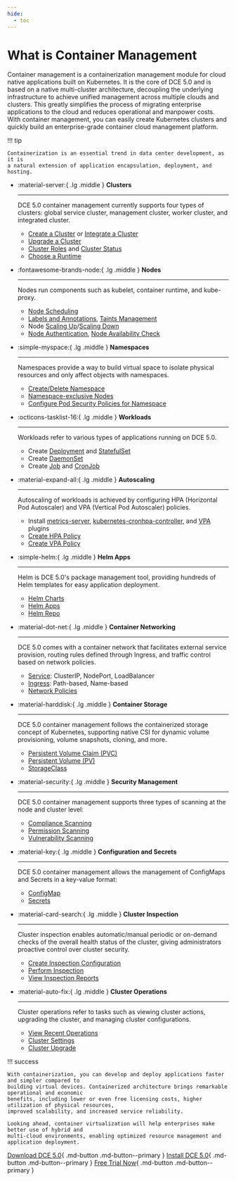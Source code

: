 ```yaml
---
hide:
  - toc
---
```


# What is Container Management

Container management is a containerization management module for cloud native applications
built on Kubernetes. It is the core of DCE 5.0 and is based on a native multi-cluster architecture,
decoupling the underlying infrastructure to achieve unified management across multiple clouds and clusters.
This greatly simplifies the process of migrating enterprise applications to the cloud and reduces
operational and manpower costs. With container management, you can easily create Kubernetes clusters
and quickly build an enterprise-grade container cloud management platform.

!!! tip

    Containerization is an essential trend in data center development, as it is
    a natural extension of application encapsulation, deployment, and hosting.

<div class="grid cards" markdown>

- :material-server:{ .lg .middle } __Clusters__

    ---

    DCE 5.0 container management currently supports four types of clusters:
    global service cluster, management cluster, worker cluster, and integrated cluster.

    - [Create a Cluster](../user-guide/clusters/create-cluster.md) or [Integrate a Cluster](../user-guide/clusters/integrate-cluster.md)
    - [Upgrade a Cluster](../user-guide/clusters/upgrade-cluster.md)
    - [Cluster Roles](../user-guide/clusters/cluster-role.md) and [Cluster Status](../user-guide/clusters/cluster-status.md)
    - [Choose a Runtime](../user-guide/clusters/runtime.md)

- :fontawesome-brands-node:{ .lg .middle } __Nodes__

    ---

    Nodes run components such as kubelet, container runtime, and kube-proxy.

    - [Node Scheduling](../user-guide/nodes/schedule.md)
    - [Labels and Annotations](../user-guide/nodes/labels-annotations.md), [Taints Management](../user-guide/nodes/taints.md)
    - Node [Scaling Up](../user-guide/nodes/add-node.md)/[Scaling Down](../user-guide/nodes/delete-node.md)
    - [Node Authentication](../user-guide/nodes/node-authentication.md), [Node Availability Check](../user-guide/nodes/node-check.md)

</div>

<div class="grid cards" markdown>

- :simple-myspace:{ .lg .middle } __Namespaces__

    ---

    Namespaces provide a way to build virtual space to isolate physical resources and only
    affect objects with namespaces.

    - [Create/Delete Namespace](../user-guide/namespaces/createns.md)
    - [Namespace-exclusive Nodes](../user-guide/namespaces/exclusive.md)
    - [Configure Pod Security Policies for Namespace](../user-guide/namespaces/podsecurity.md)

- :octicons-tasklist-16:{ .lg .middle } __Workloads__

    ---

    Workloads refer to various types of applications running on DCE 5.0.

    - Create [Deployment](../user-guide/workloads/create-deployment.md) and [StatefulSet](../user-guide/workloads/create-statefulset.md)
    - Create [DaemonSet](../user-guide/workloads/create-daemonset.md)
    - Create [Job](../user-guide/workloads/create-job.md) and [CronJob](../user-guide/workloads/create-cronjob.md)

</div>

<div class="grid cards" markdown>

- :material-expand-all:{ .lg .middle } __Autoscaling__

    ---

    Autoscaling of workloads is achieved by configuring HPA (Horizontal Pod Autoscaler) and VPA (Vertical Pod Autoscaler) policies.

    - Install [metrics-server](../user-guide/scale/install-metrics-server.md), [kubernetes-cronhpa-controller](../user-guide/scale/install-cronhpa.md), and [VPA](../user-guide/scale/install-vpa.md) plugins
    - [Create HPA Policy](../user-guide/scale/create-hpa.md)
    - [Create VPA Policy](../user-guide/scale/create-vpa.md)

- :simple-helm:{ .lg .middle } __Helm Apps__

    ---

    Helm is DCE 5.0's package management tool, providing hundreds of Helm templates for easy application deployment.

    - [Helm Charts](../user-guide/helm/README.md)
    - [Helm Apps](../user-guide/helm/helm-app.md)
    - [Helm Repo](../user-guide/helm/helm-repo.md)

</div>

<div class="grid cards" markdown>

- :material-dot-net:{ .lg .middle } __Container Networking__

    ---

    DCE 5.0 comes with a container network that facilitates external service provision,
    routing rules defined through Ingress, and traffic control based on network policies.

    - [Service](../user-guide/network/create-services.md): ClusterIP, NodePort, LoadBalancer
    - [Ingress](../user-guide/network/create-ingress.md): Path-based, Name-based
    - [Network Policies](../user-guide/network/network-policy.md)

- :material-harddisk:{ .lg .middle } __Container Storage__

    ---

    DCE 5.0 container management follows the containerized storage concept of Kubernetes, supporting native CSI for dynamic volume provisioning, volume snapshots, cloning, and more.

    - [Persistent Volume Claim (PVC)](../user-guide/storage/pvc.md)
    - [Persistent Volume (PV)](../user-guide/storage/pv.md)
    - [StorageClass](../user-guide/storage/sc.md)

</div>

<div class="grid cards" markdown>

- :material-security:{ .lg .middle } __Security Management__

    ---

    DCE 5.0 container management supports three types of scanning at the node and cluster level:

    - [Compliance Scanning](../user-guide/security/cis/config.md)
    - [Permission Scanning](../user-guide/security/audit.md)
    - [Vulnerability Scanning](../user-guide/security/hunter.md)

- :material-key:{ .lg .middle } __Configuration and Secrets__

    ---

    DCE 5.0 container management allows the management of ConfigMaps and Secrets in a key-value format:

    - [ConfigMap](../user-guide/configmaps-secrets/create-configmap.md)
    - [Secrets](../user-guide/configmaps-secrets/create-secret.md)

</div>

<div class="grid cards" markdown>

- :material-card-search:{ .lg .middle } __Cluster Inspection__

    ---

    Cluster inspection enables automatic/manual periodic or on-demand checks of the overall health status of the cluster, giving administrators proactive control over cluster security.

    - [Create Inspection Configuration](../user-guide/inspect/config.md)
    - [Perform Inspection](../user-guide/inspect/inspect.md)
    - [View Inspection Reports](../user-guide/inspect/report.md)

- :material-auto-fix:{ .lg .middle } __Cluster Operations__
    
    ---

    Cluster operations refer to tasks such as viewing cluster actions, upgrading the cluster,
    and managing cluster configurations.

    - [View Recent Operations](../user-guide/clusterops/latest-operations.md)
    - [Cluster Settings](../user-guide/clusterops/cluster-settings.md)
    - [Cluster Upgrade](../user-guide/clusters/upgrade-cluster.md)

</div>

!!! success

    With containerization, you can develop and deploy applications faster and simpler compared to
    building virtual devices. Containerized architecture brings remarkable operational and economic
    benefits, including lower or even free licensing costs, higher utilization of physical resources,
    improved scalability, and increased service reliability.

    Looking ahead, container virtualization will help enterprises make better use of hybrid and
    multi-cloud environments, enabling optimized resource management and application deployment.

[Download DCE 5.0](../../download/index.md){ .md-button .md-button--primary }
[Install DCE 5.0](../../install/index.md){ .md-button .md-button--primary }
[Free Trial Now](../../dce/license0.md){ .md-button .md-button--primary }
